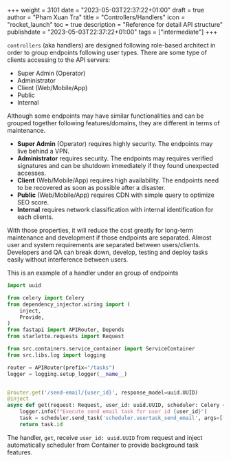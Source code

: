 +++
weight = 3101
date = "2023-05-03T22:37:22+01:00"
draft = true
author = "Pham Xuan Tra"
title = "Controllers/Handlers"
icon = "rocket_launch"
toc = true
description = "Reference for detail API structure"
publishdate = "2023-05-03T22:37:22+01:00"
tags = ["intermediate"]
+++

`controllers` (aka handlers) are designed following role-based architect in order to group endpoints following user types. There are some type of clients accessing to the API servers:
- Super Admin (Operator)
- Administrator
- Client (Web/Mobile/App)
- Public
- Internal

Although some endpoints may have similar functionalities and can be grouped together following features/domains, they are different in terms of maintenance.
- **Super Admin** (Operator) requires highly security. The endpoints may live behind a VPN.
- **Administrator** requires security. The endpoints may requires verified signatures and can be shutdown immediately if they found unexpected accesses.
- **Client** (Web/Mobile/App) requires high availability. The endpoints need to be recovered as soon as possible after a disaster.
- **Public** (Web/Mobile/App) requires CDN with simple query to optimize SEO score.
- **Internal** requires network classification with internal identification for each clients.

With those properties, it will reduce the cost greatly for long-term maintenance and development if those endpoints are separated. Almost user and system requirements are separated between users/clients. Developers and QA can break down, develop, testing and deploy tasks easily without interference between users.

This is an example of a handler under an group of endpoints
```python
import uuid

from celery import Celery
from dependency_injector.wiring import (
    inject,
    Provide,
)
from fastapi import APIRouter, Depends
from starlette.requests import Request

from src.containers.service_container import ServiceContainer
from src.libs.log import logging

router = APIRouter(prefix="/tasks")
logger = logging.setup_logger(__name__)


@router.get('/send-email/{user_id}', response_model=uuid.UUID)
@inject
async def get(request: Request, user_id: uuid.UUID, scheduler: Celery = Depends(Provide[ServiceContainer.scheduler])):
    logger.info(f"Execute send email task for user id {user_id}")
    task = scheduler.send_task('scheduler.usertask_send_email', args=[[user_id]])
    return task.id
```
The handler, `get`, receive `user_id: uuid.UUID` from request and inject automatically scheduler from Container to provide background task features.